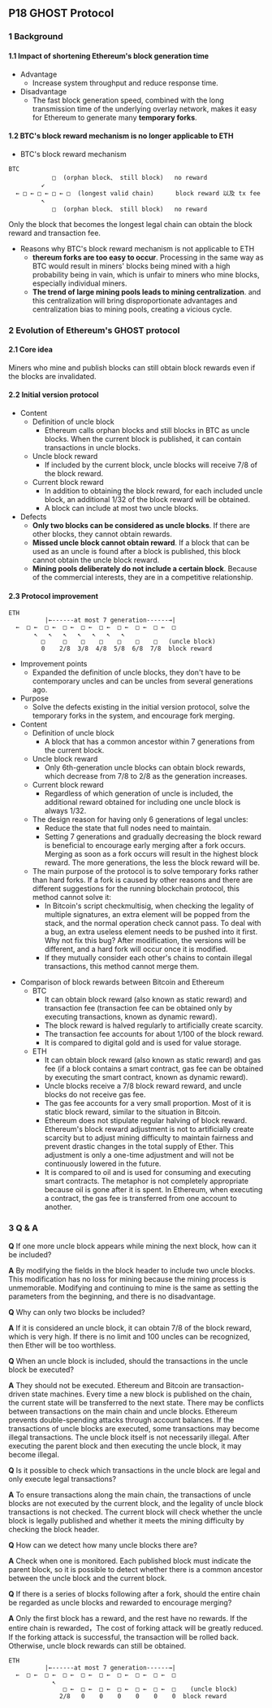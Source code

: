 ## P18 GHOST Protocol
### 1 Background 
#### 1.1 Impact of shortening Ethereum's block generation time 
- Advantage
    * Increase system throughput and reduce response time.
- Disadvantage
    * The fast block generation speed, combined with the long transmission time of the underlying overlay network, makes it easy for Ethereum to generate many **temporary forks**.

#### 1.2 BTC's block reward mechanism is no longer applicable to ETH
- BTC's block reward mechanism
```plain
BTC
            □  (orphan block、 still block)   no reward
         ↙  
  ← □ ← □ ← □ ← □  (longest valid chain)      block reward 以及 tx fee  
         ↖          
            □  (orphan block、 still block)   no reward                      
```
Only the block that becomes the longest legal chain can obtain the block reward and transaction fee.
- Reasons why BTC's block reward mechanism is not applicable to ETH
	* **thereum forks are too easy to occur**. Processing in the same way as BTC would result in miners' blocks being mined with a high probability being in vain, which is unfair to miners who mine blocks, especially individual miners.
    * **The trend of large mining pools leads to mining centralization**. and this centralization will bring disproportionate advantages and centralization bias to mining pools, creating a vicious cycle.
### 2 Evolution of Ethereum's GHOST protocol
#### 2.1 Core idea
Miners who mine and publish blocks can still obtain block rewards even if the blocks are invalidated.
#### 2.2 Initial version protocol
- Content
	* Definition of uncle block
        * Ethereum calls orphan blocks and still blocks in BTC as uncle blocks. When the current block is published, it can contain transactions in uncle blocks.
	* Uncle block reward
        * If included by the current block, uncle blocks will receive 7/8 of the block reward.
	* Current block reward
        * In addition to obtaining the block reward, for each included uncle block, an additional 1/32 of the block reward will be obtained.
        * A block can include at most two uncle blocks.
- Defects
	* **Only two blocks can be considered as uncle blocks**. If there are other blocks, they cannot obtain rewards.
	* **Missed uncle block cannot obtain reward**. If a block that can be used as an uncle is found after a block is published, this block cannot obtain the uncle block reward.
	* **Mining pools deliberately do not include a certain block**. Because of the commercial interests, they are in a competitive relationship.

#### 2.3 Protocol improvement
```plain
ETH
          |←------at most 7 generation------→|
  ←  □ ←  □ ←  □ ←  □ ←  □ ←  □ ←  □ ←  □ ←  □  
       ↖   ↖   ↖   ↖   ↖   ↖   ↖       
         □     □    □    □    □    □    □   (uncle block)
         0    2/8  3/8  4/8  5/8  6/8  7/8  block reward
```
- Improvement points
    * Expanded the definition of uncle blocks, they don't have to be contemporary uncles and can be uncles from several generations ago.
-  Purpose
    * Solve the defects existing in the initial version protocol, solve the temporary forks in the system, and encourage fork merging.
- Content
	* Definition of uncle block
        * A block that has a common ancestor within 7 generations from the current block.
	* Uncle block reward
        * Only 6th-generation uncle blocks can obtain block rewards, which decrease from 7/8 to 2/8 as the generation increases.
	*  Current block reward
        * Regardless of which generation of uncle is included, the additional reward obtained for including one uncle block is always 1/32.
	* The design reason for having only 6 generations of legal uncles:
		* Reduce the state that full nodes need to maintain.
		* Setting 7 generations and gradually decreasing the block reward is beneficial to encourage early merging after a fork occurs. Merging as soon as a fork occurs will result in the highest block reward. The more generations, the less the block reward will be.
    * The main purpose of the protocol is to solve temporary forks rather than hard forks. If a fork is caused by other reasons and there are different suggestions for the running blockchain protocol, this method cannot solve it:
         * In Bitcoin's script checkmultisig, when checking the legality of multiple signatures, an extra element will be popped from the stack, and the normal operation check cannot pass. To deal with a bug, an extra useless element needs to be pushed into it first. Why not fix this bug? After modification, the versions will be different, and a hard fork will occur once it is modified.
         * If they mutually consider each other's chains to contain illegal transactions, this method cannot merge them.

* Comparison of block rewards between Bitcoin and Ethereum
    * BTC
        * It can obtain block reward (also known as static reward) and transaction fee (transaction fee can be obtained only by executing transactions, known as dynamic reward).
        * The block reward is halved regularly to artificially create scarcity.
        * The transaction fee accounts for about 1/100 of the block reward.
        * It is compared to digital gold and is used for value storage.
    * ETH
        * It can obtain block reward (also known as static reward) and gas fee (if a block contains a smart contract, gas fee can be obtained by executing the smart contract, known as dynamic reward).
        * Uncle blocks receive a 7/8 block reward reward, and uncle blocks do not receive gas fee.
        * The gas fee accounts for a very small proportion. Most of it is static block reward, similar to the situation in Bitcoin.
        * Ethereum does not stipulate regular halving of block reward. Ethereum's block reward adjustment is not to artificially create scarcity but to adjust mining difficulty to maintain fairness and prevent drastic changes in the total supply of Ether. This adjustment is only a one-time adjustment and will not be continuously lowered in the future.
        * It is compared to oil and is used for consuming and executing smart contracts. The metaphor is not completely appropriate because oil is gone after it is spent. In Ethereum, when executing a contract, the gas fee is transferred from one account to another.
### 3 Q & A


**Q** If one more uncle block appears while mining the next block, how can it be included?

**A** By modifying the fields in the block header to include two uncle blocks. This modification has no loss for mining because the mining process is unmemorable. Modifying and continuing to mine is the same as setting the parameters from the beginning, and there is no disadvantage.

**Q** Why can only two blocks be included?

**A** If it is considered an uncle block, it can obtain 7/8 of the block reward, which is very high. If there is no limit and 100 uncles can be recognized, then Ether will be too worthless.


**Q** When an uncle block is included, should the transactions in the uncle block be executed?

**A** They should not be executed. Ethereum and Bitcoin are transaction-driven state machines. Every time a new block is published on the chain, the current state will be transferred to the next state. There may be conflicts between transactions on the main chain and uncle blocks. Ethereum prevents double-spending attacks through account balances. If the transactions of uncle blocks are executed, some transactions may become illegal transactions. The uncle block itself is not necessarily illegal. After executing the parent block and then executing the uncle block, it may become illegal.

**Q** Is it possible to check which transactions in the uncle block are legal and only execute legal transactions?

**A** To ensure transactions along the main chain, the transactions of uncle blocks are not executed by the current block, and the legality of uncle block transactions is not checked. The current block will check whether the uncle block is legally published and whether it meets the mining difficulty by checking the block header.

**Q** How can we detect how many uncle blocks there are?

**A**  Check when one is monitored. Each published block must indicate the parent block, so it is possible to detect whether there is a common ancestor between the uncle block and the current block.

**Q** If there is a series of blocks following after a fork, should the entire chain be regarded as uncle blocks and rewarded to encourage merging?

**A** Only the first block has a reward, and the rest have no rewards. If the entire chain is rewarded，The cost of forking attack will be greatly reduced. If the forking attack is successful, the transaction will be rolled back. Otherwise, uncle block rewards can still be obtained.
```plain
ETH
          |←------at most 7 generation------→|
  ←  □ ←  □ ←  □ ←  □ ←  □ ←  □ ←  □ ←  □ ←  □  
            ↖
               □ ←  □ ←  □ ←  □ ←  □ ←  □ ←  □    (uncle block)
              2/8   0    0    0    0    0    0  block reward
```

